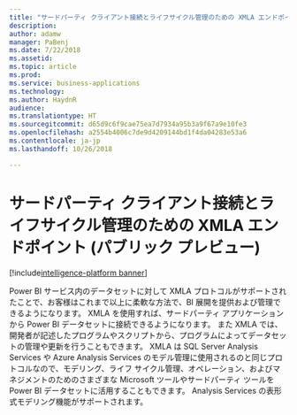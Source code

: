 ```yaml
---
title: "サードパーティ クライアント接続とライフサイクル管理のための XMLA エンドポイント"
description: 
author: adamw
manager: PaBenj
ms.date: 7/22/2018
ms.assetid: 
ms.topic: article
ms.prod: 
ms.service: business-applications
ms.technology: 
ms.author: HaydnR
audience: 
ms.translationtype: HT
ms.sourcegitcommit: d65d9c6f9cae75ea7d7934a95b3a9f67a9e10fe3
ms.openlocfilehash: a2554b4006c7de9d4209144bd1f4da04283e53a6
ms.contentlocale: ja-jp
ms.lasthandoff: 10/26/2018

---
```

# <a name="xmla-endpoint-for-third-party-client-connectivity-and-lifecycle-management-public-preview"></a>サードパーティ クライアント接続とライフサイクル管理のための XMLA エンドポイント (パブリック プレビュー)

[!include[intelligence-platform banner](../../includes/intelligence-platform.md)]

Power BI サービス内のデータセットに対して XMLA プロトコルがサポートされたことで、お客様はこれまで以上に柔軟な方法で、BI 展開を提供および管理できるようになります。 XMLA を使用すれば、サードパーティ アプリケーションから Power BI データセットに接続できるようになります。 また XMLA では、開発者が記述したプログラムやスクリプトから、プログラムによってデータセットの管理や更新を行うこともできます。 XMLA は SQL Server Analysis Services や Azure Analysis Services のモデル管理に使用されるのと同じプロトコルなので、モデリング、ライフ サイクル管理、オペレーション、およびマネジメントのためのさまざまな Microsoft ツールやサードパーティ ツールを Power BI データセットに活用することもできます。 Analysis Services の表形式モデリング機能がサポートされます。

